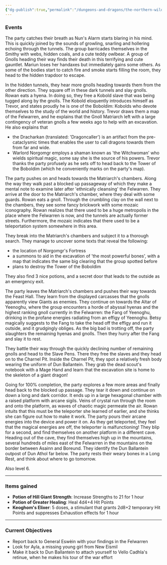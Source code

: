 ```yaml
---
{"dg-publish":true,"permalink":"/dungeons-and-dragons/the-northern-wilds/players/journal/session-9/","tags":["TTRPG/Campaigns/Northern-Wilds","Journal"]}
---
```


### Events
The party catches their breath as Nun's Alarm starts blaring in his mind. This is quickly joined by the sounds of growling, snarling and hollering echoing through the tunnels. The group barricades themselves in the Smithy with webs, hidden coals, and a cute teddy owlbear. A group of Gnolls heading their way finds their death in this terrifying and cute gauntlet. Mariun loses her handaxes but immediately gains some others. As some of the bodies start to catch fire and smoke starts filling the room, they head to the hidden trapdoor to escape.

In the hidden tunnels, they hear more gnolls heading towards them from the other direction. They square off in these dark tunnels and slay gnolls. Rowan eats a hyena. In doing so, they free a Kobold slave that was being tugged along by the gnolls. The Kobold eloquently introduces himself as Trevor, and states proudly he is one of the Boboldim: Kobolds who devote themselves to the study of the world and history. Trevor draws them a map of the Felwarren, and he explains that the Gnoll Matriarch left with a large contingency of veteran gnolls a few weeks ago to help with an excavation. He also explains that 
- the Dracharkan (translated: 'Dragoncaller') is an artifact from the pre-cataclysmic times that enables the user to call dragons towards them from far and wide. 
- Warlord Norgomgr employs a shaman known as 'the Witchwoman' who wields spiritual magic, some say she is the source of his powers.
Trevor thanks the party profusely as he sets off to head back to the Tower of the Boboldim (which he conveniently marks on the party's map).

The party pushes on and heads towards the Matriarch's chambers. Along the way they walk past a blocked up passageway of which they make a mental note to examine later after 'ethnically cleansing' the Felwarren. They arrive at the door to the Matriarch's chamber, where they deal with some guards. Rowan eats a gnoll. Through the crumbling clay on the wall next to the chambers, they see some fancy brickwork with some mozaic iconography. Rowan realizes that there used to be a huge metropolis in the place where the Felwarren is now, and the tunnels are actually former streets. Furthermore, the mozaic indicates that there used to be a teleportation system somewhere in this area.

They break into the Matriarch's chambers and subject it to a thorough search. They manage to uncover some texts that reveal the following:
- the location of Norgomgr's Fortress
- a summons to aid in the excavation of 'the most powerful bones', with a map that indicates the same big clearing that the group spotted before
- plans to destroy the Tower of the Boboldim

They also find 3 nice potions, and a secret door that leads to the outside as an emergency exit.

The party leaves the Matriarch's chambers and pushes their way towards the Feast Hall. They learn from the displayed carcasses that the gnolls apparently view Giants as enemies. They continue on towards the Altar of Yeenoghu, where the group encounters a horde of abyssal hyenas and the highest ranking gnoll currently in the Felwarren: the Fang of Yeenoghu, drinking in the profane energies radiating from an effigy of Yeenoghu. Betsy magically suggests to the Fang to take the head off the effigy and run it outside, and it grudgingly obliges. As the big bad is trotting off, the party slaughters the remaining hyenas and gnolls. Then they hurry after the Fang and slay it to rest.

They battle their way through the quickly declining number of remaining gnolls and head to the Slave Pens. There they free the slaves and they head on to the Charnel Pit. Inside the Charnel Pit, they spot a relatively fresh body wearing the uniform of Dun Ballantein. They grab the dead scout's notebook with a Mage Hand and learn that the excavation site is home to the skeleton of a giant dragon!

Going for 100% completion, the party explores a few more areas and finally head back to the blocked up passage. They tear it down and continue on down a long and dark corridor. It ends up in a large hexagonal chamber with a raised platform with arcane sigils. Veins of crystal run through the room and onto the platform, as waves of chaotic magic permeate the air. Rowan intuits that this must be the teleporter she learned of earlier, and she thinks she can figure out how to make it work. The party pours their arcane energies into the device and power it on. As they get teleported, they feel that the magical energies are off, the teleporter is malfunctioning! They blip for a second, and find themselves on another platform in a different cave. Heading out of the cave, they find themselves high up in the mountains, several hundreds of miles east of the Felwarren in the mountains on the border between Asainn and Boreund. They identify the Dun Ballantein outpost of Dun Athol far below. The party rests their weary bones in a Long Rest, and think about where to go tomorrow.

Also level 6.

---
### Items gained
- **Potion of Hill Giant Strength**: Increase Strengths to 21 for 1 hour
- **Potion of Greater Healing**: Heal 4d4+4 Hit Points
- **Keoghom's Elixer**: 5 doses, a stimulant that grants 2d8+2 temporary Hit Points and suppresses Exhaustion effects for 1 hour

---
### Current Objectives
- Report back to General Eswèin with your findings in the Felwarren
- Look for Ayla, a missing young girl from New Eismil
- Make it back to Dun Ballantein to attach yourself to Vello Cadhla's retinue, when he makes his tour of the war effort